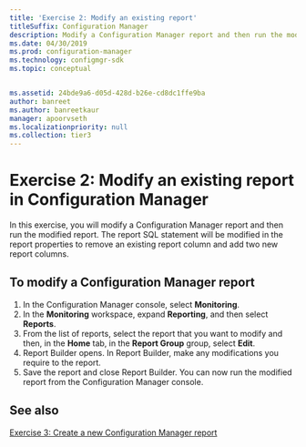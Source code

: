 ```yaml
---
title: 'Exercise 2: Modify an existing report'
titleSuffix: Configuration Manager
description: Modify a Configuration Manager report and then run the modified report.
ms.date: 04/30/2019
ms.prod: configuration-manager
ms.technology: configmgr-sdk
ms.topic: conceptual


ms.assetid: 24bde9a6-d05d-428d-b26e-cd8dc1ffe9ba
author: banreet
ms.author: banreetkaur
manager: apoorvseth
ms.localizationpriority: null
ms.collection: tier3
---
```


# Exercise 2: Modify an existing report in Configuration Manager

In this exercise, you will modify a Configuration Manager report and then run the modified report. The report SQL statement will be modified in the report properties to remove an existing report column and add two new report columns.

## To modify a Configuration Manager report

1. In the Configuration Manager console, select **Monitoring**.
1. In the **Monitoring** workspace, expand **Reporting**, and then select **Reports**.
1. From the list of reports, select the report that you want to modify and then, in the **Home** tab, in the **Report Group** group, select **Edit**.
1. Report Builder opens. In Report Builder, make any modifications you require to the report.
1. Save the report and close Report Builder. You can now run the modified report from the Configuration Manager console.
    
## See also

[Exercise 3: Create a new Configuration Manager report](exercise-3-create-new-configuration-manager-report.md)
